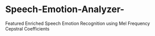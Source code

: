 # Speech-Emotion-Analyzer-
Featured Enriched Speech Emotion Recognition using Mel Frequency Cepstral Coefficients
